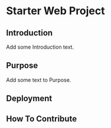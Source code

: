# Starter Web Project

## Introduction
Add some Introduction text.

## Purpose
Add some text to Purpose.

## Deployment

## How To Contribute
